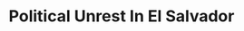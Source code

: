 ---
layout: manifest
title: Political Unrest In El Salvador
manifest_name: political-unrest-in-el-salvador
---